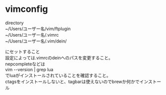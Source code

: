 # vimconfig
directory<br>
~/Users/ユーザー名/vim/ftplugin<br>
~/Users/ユーザー名/.vimrc<br>
~/Users/ユーザー名/.vim/dein/<br>

にセットすること<br>
設定によっては.vimrcのdeinへのパスを変更すること。<br>
nepcompleteなどは<br>
vim --version | grep lua <br> 
でluaがインストールされていることを確認すること。<br>
ctagsをインストールしないと、tagbarは使えないのでbrewか何かでインストール<br>
